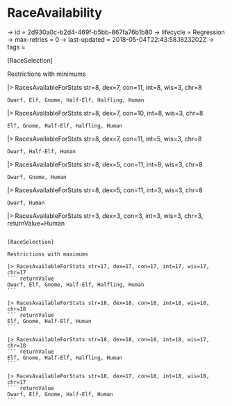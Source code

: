 # RaceAvailability

-> id = 2d930a0c-b2d4-469f-b5bb-867fa76b1b80
-> lifecycle = Regression
-> max-retries = 0
-> last-updated = 2018-05-04T22:43:58.1823202Z
-> tags = 

[RaceSelection]

Restrictions with minimums

|> RacesAvailableForStats str=8, dex=7, con=11, int=8, wis=3, chr=8
``` returnValue
Dwarf, Elf, Gnome, Half-Elf, Halfling, Human
```

|> RacesAvailableForStats str=8, dex=7, con=10, int=8, wis=3, chr=8
``` returnValue
Elf, Gnome, Half-Elf, Halfling, Human
```

|> RacesAvailableForStats str=8, dex=7, con=11, int=5, wis=3, chr=8
``` returnValue
Dwarf, Half-Elf, Human
```

|> RacesAvailableForStats str=8, dex=5, con=11, int=8, wis=3, chr=8
``` returnValue
Dwarf, Gnome, Human
```

|> RacesAvailableForStats str=8, dex=5, con=11, int=3, wis=3, chr=8
``` returnValue
Dwarf, Human
```

|> RacesAvailableForStats str=3, dex=3, con=3, int=3, wis=3, chr=3, returnValue=Human
~~~

[RaceSelection]

Restrictions with maximums

|> RacesAvailableForStats str=17, dex=17, con=17, int=17, wis=17, chr=17
``` returnValue
Dwarf, Elf, Gnome, Half-Elf, Halfling, Human
```

|> RacesAvailableForStats str=18, dex=18, con=18, int=18, wis=18, chr=18
``` returnValue
Elf, Gnome, Half-Elf, Human
```

|> RacesAvailableForStats str=18, dex=18, con=18, int=18, wis=17, chr=18
``` returnValue
Elf, Gnome, Half-Elf, Halfling, Human
```

|> RacesAvailableForStats str=18, dex=17, con=18, int=18, wis=18, chr=17
``` returnValue
Dwarf, Elf, Gnome, Half-Elf, Human
```

~~~
